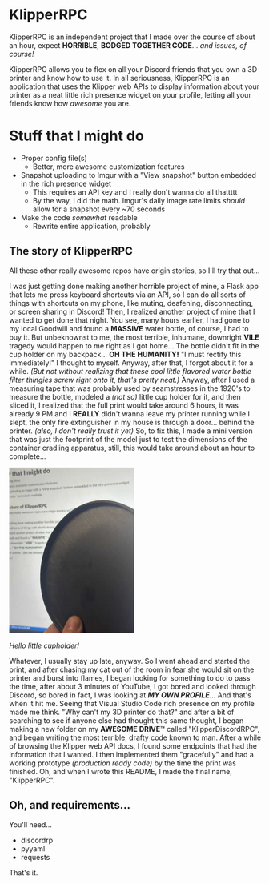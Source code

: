 # KlipperRPC

KlipperRPC is an independent project that I made over the course of about an hour, expect **HORRIBLE**, **BODGED TOGETHER CODE**... *and issues, of course!*

KlipperRPC allows you to flex on all your Discord friends that you own a 3D printer and know how to use it. In all seriousness, KlipperRPC is an application that uses the Klipper web APIs to display information about your printer as a neat little rich presence widget on your profile, letting all your friends know how *awesome* you are.

# Stuff that I might do
 - Proper config file(s)
	 - Better, more awesome customization features
 - Snapshot uploading to Imgur with a "View snapshot" button embedded in the rich presence widget
	 - This requires an API key and I really don't wanna do all thattttt
	 - By the way, I did the math. Imgur's daily image rate limits *should* allow for a snapshot every ~70 seconds
 - Make the code *somewhat* readable
	 - Rewrite entire application, probably

## The story of KlipperRPC
All these other really awesome repos have origin stories, so I'll try that out...

I was just getting done making another horrible project of mine, a Flask app that lets me press keyboard shortcuts via an API, so I can do all sorts of things with shortcuts on my phone, like muting, deafening, disconnecting, or screen sharing in Discord! Then, I realized another project of mine that I wanted to get done that night. You see, many hours earlier, I had gone to my local Goodwill and found a **MASSIVE** water bottle, of course, I had to buy it. But unbeknownst to me, the most terrible, inhumane, downright **VILE** tragedy would happen to me right as I got home... The bottle didn't fit in the cup holder on my backpack... **OH THE HUMANITY!** "I must rectify this immediately!" I thought to myself. Anyway, after that, I forgot about it for a while. *(But not without realizing that these cool little flavored water bottle filter thingies screw right onto it, that's pretty neat.)* Anyway, after I used a measuring tape that was probably used by seamstresses in the 1920's to measure the bottle, modeled a *(not so)* little cup holder for it, and then sliced it, I realized that the full print would take around 6 hours, it was already 9 PM and I **REALLY** didn't wanna leave my printer running while I slept, the only fire extinguisher in my house is through a door... behind the printer. *(also, I don't really trust it yet)* So, to fix this, I made a mini version that was just the footprint of the model just to test the dimensions of the container cradling apparatus, still, this would take around about an hour to complete... 

<img src="https://github.com/404CrypticNotFound/KlipperRPC/blob/main/images/mini-cupholder.jpg?raw=true" width="250" height="330">

*Hello little cupholder!*

Whatever, I usually stay up late, anyway. So I went ahead and started the print, and after chasing my cat out of the room in fear she would sit on the printer and burst into flames, I began looking for something to do to pass the time, after about 3 minutes of YouTube, I got bored and looked through Discord, so bored in fact, I was looking at ***MY OWN PROFILE***... And that's when it hit me. Seeing that Visual Studio Code rich presence on my profile made me think. "Why can't my 3D printer do that?" and after a bit of searching to see if anyone else had thought this same thought, I began making a new folder on my **AWESOME DRIVE™** called "KlipperDiscordRPC", and began writing the most terrible, drafty code known to man. After a while of browsing the Klipper web API docs, I found some endpoints that had the information that I wanted. I then implemented them "gracefully" and had a working prototype *(production ready code)* by the time the print was finished. Oh, and when I wrote this README, I made the final name, "KlipperRPC".

## Oh, and requirements...

You'll need...
 - discordrp
 - pyyaml
 - requests

That's it.

